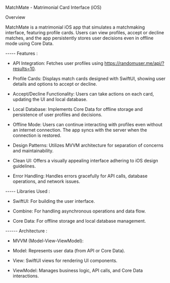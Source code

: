 MatchMate - Matrimonial Card Interface (iOS)

Overview

MatchMate is a matrimonial iOS app that simulates a matchmaking interface, featuring profile cards. Users can view profiles, accept or decline matches, and the app persistently stores user decisions even in offline mode using Core Data.

----- Features :

 - API Integration: Fetches user profiles using https://randomuser.me/api/?results=10.

 - Profile Cards: Displays match cards designed with SwiftUI, showing user details and options to accept or decline.

 - Accept/Decline Functionality: Users can take actions on each card, updating the UI and local database.

 - Local Database: Implements Core Data for offline storage and persistence of user profiles and decisions.

 - Offline Mode: Users can continue interacting with profiles even without an internet connection. The app syncs with the server when the connection is restored.

 - Design Patterns: Utilizes MVVM architecture for separation of concerns and maintainability.

 - Clean UI: Offers a visually appealing interface adhering to iOS design guidelines.

 - Error Handling: Handles errors gracefully for API calls, database operations, and network issues.

----- Libraries Used :

 - SwiftUI: For building the user interface.

 - Combine: For handling asynchronous operations and data flow.

 - Core Data: For offline storage and local database management.

------ Architecture :

 - MVVM (Model-View-ViewModel):

 - Model: Represents user data (from API or Core Data).

 - View: SwiftUI views for rendering UI components.

 - ViewModel: Manages business logic, API calls, and Core Data interactions.
